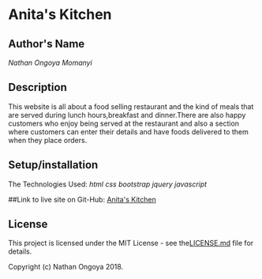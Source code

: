 # Anita's Kitchen

## Author's Name
  *Nathan Ongoya Momanyi*

## Description
  This website is all about a food selling restaurant and the kind of meals that  are served during lunch hours,breakfast and dinner.There are also happy customers who enjoy being served at the restaurant and also a section where customers can enter their details and have foods delivered to them when they place orders.

## Setup/installation
 The Technologies Used:
  *html*
  *css*
  *bootstrap*
  *jquery*
  *javascript*

##Link to live site on Git-Hub:
   [Anita's Kitchen](https://nash2030.github.io/mpft-ip/)

## License
This project is licensed under the MIT License - see the[LICENSE.md](https://en.wikipedia.org/wiki/MIT_License) file for details.

Copyright (c) Nathan Ongoya 2018.
